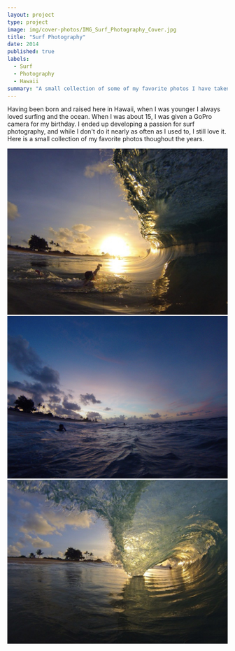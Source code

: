 ```yaml
---
layout: project
type: project
image: img/cover-photos/IMG_Surf_Photography_Cover.jpg
title: "Surf Photography"
date: 2014
published: true
labels:
  - Surf
  - Photography
  - Hawaii
summary: "A small collection of some of my favorite photos I have taken."
---
```


Having been born and raised here in Hawaii, when I was younger I always loved surfing and the ocean. When I was about 15, I was given a GoPro camera for my birthday. I ended up developing a passion for surf photography, and while I don't do it nearly as often as I used to, I still love it. Here is a small collection of my favorite photos thoughout the years.

<img class="img-fluid" src="../img/surf-photography/IMG_7790.jpg">
<img class="img-fluid" src="../img/surf-photography/IMG_7789.jpg">
<img class="img-fluid" src="../img/surf-photography/IMG_7792.jpg">
